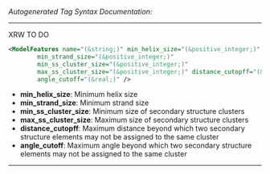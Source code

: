 <!-- THIS IS AN AUTOGENERATED FILE: Don't edit it directly, instead change the schema definition in the code itself. -->

_Autogenerated Tag Syntax Documentation:_

---
XRW TO DO

```xml
<ModelFeatures name="(&string;)" min_helix_size="(&positive_integer;)"
        min_strand_size="(&positive_integer;)"
        min_ss_cluster_size="(&positive_integer;)"
        max_ss_cluster_size="(&positive_integer;)" distance_cutopff="(&real;)"
        angle_cutoff="(&real;)" />
```

-   **min_helix_size**: Minimum helix size
-   **min_strand_size**: Minimum strand size
-   **min_ss_cluster_size**: Minimum size of secondary structure clusters
-   **max_ss_cluster_size**: Maximum size of secondary structure clusters
-   **distance_cutopff**: Maximum distance beyond which two secondary structure elements may not be assigned to the same cluster
-   **angle_cutoff**: Maximum angle beyond which two secondary structure elements may not be assigned to the same cluster

---
